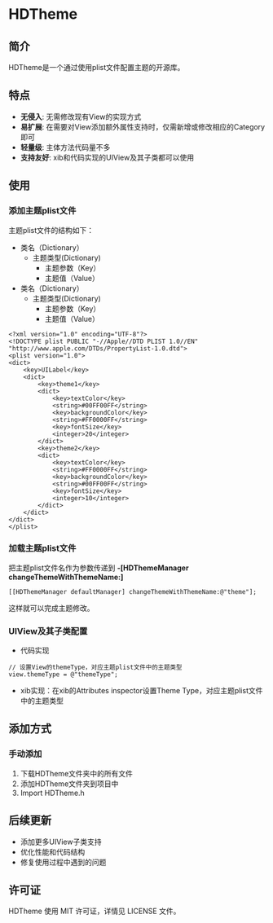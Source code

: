 # HDTheme

## 简介
HDTheme是一个通过使用plist文件配置主题的开源库。

## 特点
* **无侵入**: 无需修改现有View的实现方式
* **易扩展**: 在需要对View添加额外属性支持时，仅需新增或修改相应的Category即可
* **轻量级**: 主体方法代码量不多
* **支持友好**: xib和代码实现的UIView及其子类都可以使用

## 使用

### 添加主题plist文件
主题plist文件的结构如下：

* 类名（Dictionary）
	* 主题类型(Dictionary)
		* 主题参数（Key）
		* 主题值（Value）
* 类名（Dictionary）
	* 主题类型(Dictionary)
		* 主题参数（Key）
		* 主题值（Value）

```
<?xml version="1.0" encoding="UTF-8"?>
<!DOCTYPE plist PUBLIC "-//Apple//DTD PLIST 1.0//EN" "http://www.apple.com/DTDs/PropertyList-1.0.dtd">
<plist version="1.0">
<dict>
	<key>UILabel</key>
	<dict>
		<key>theme1</key>
		<dict>
			<key>textColor</key>
			<string>#00FF00FF</string>
			<key>backgroundColor</key>
			<string>#FF0000FF</string>
			<key>fontSize</key>
			<integer>20</integer>
		</dict>
		<key>theme2</key>
		<dict>
			<key>textColor</key>
			<string>#FF0000FF</string>
			<key>backgroundColor</key>
			<string>#00FF00FF</string>
			<key>fontSize</key>
			<integer>10</integer>
		</dict>
	</dict>
</dict>
</plist>
```

### 加载主题plist文件
把主题plist文件名作为参数传递到 **-[HDThemeManager changeThemeWithThemeName:]**

```
[[HDThemeManager defaultManager] changeThemeWithThemeName:@"theme"];
```

这样就可以完成主题修改。

### UIView及其子类配置
* 代码实现

```
// 设置View的themeType，对应主题plist文件中的主题类型
view.themeType = @"themeType";
```

* xib实现：在xib的Attributes inspector设置Theme Type，对应主题plist文件中的主题类型

## 添加方式
### 手动添加

1. 下载HDTheme文件夹中的所有文件
2. 添加HDTheme文件夹到项目中
3. Import HDTheme.h

## 后续更新
* 添加更多UIView子类支持
* 优化性能和代码结构
* 修复使用过程中遇到的问题

## 许可证
HDTheme 使用 MIT 许可证，详情见 LICENSE 文件。
